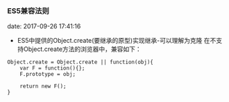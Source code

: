 ### ES5兼容法则
date: 2017-09-26 17:41:16

- ES5中提供的Object.create(要继承的原型)实现继承-可以理解为克隆
在不支持Object.create方法的浏览器中，兼容如下：
```
Object.create = Object.create || function(obj){
	var F = function(){};
	F.prototype = obj;

	return new F();
}
```
